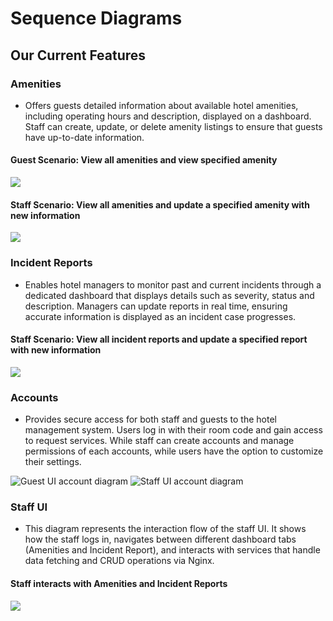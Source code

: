 # Sequence Diagrams
## Our Current Features
### Amenities
* Offers guests detailed information about available hotel amenities, including operating hours and description, displayed on a dashboard. Staff can create, update, or delete amenity listings to ensure that guests have up-to-date information.

#### Guest Scenario: View all amenities and view specified amenity 
![](/docs/sprint_1/images/Guest_Amenities_Sequence_Diagram.svg)

#### Staff Scenario: View all amenities and update a specified amenity with new information
![](/docs/sprint_1/images/Staff_Amenities_Sequence_Diagram.svg)

### Incident Reports
* Enables hotel managers to monitor past and current incidents through a dedicated dashboard that displays details such as severity, status and description. Managers can update reports in real time, ensuring accurate information is displayed as an incident case progresses.

#### Staff Scenario: View all incident reports and update a specified report with new information
![](/docs/sprint_1/images/Staff_Incident_Reports_Sequence_Diagram.svg)

### Accounts
* Provides secure access for both staff and guests to the hotel management system. Users log in with their room code and gain access to request services. While staff can create accounts and manage permissions of each accounts, while users have the option to customize their settings.

![Guest UI account diagram](/docs/sprint_1/images/Guest_Accounts_Sequence_Diagram.svg)
![Staff UI account diagram](/docs/sprint_1/images/Staff_Accounts_Sequence_Diagram.svg)

### Staff UI
* This diagram represents the interaction flow of the staff UI. It shows how the staff logs in, navigates between different dashboard tabs (Amenities and Incident Report), and interacts with services that handle data fetching and CRUD operations via Nginx.

#### Staff interacts with Amenities and Incident Reports

![](/docs/sprint_1/images/Staff_UI_Sequence_Diagram.svg)